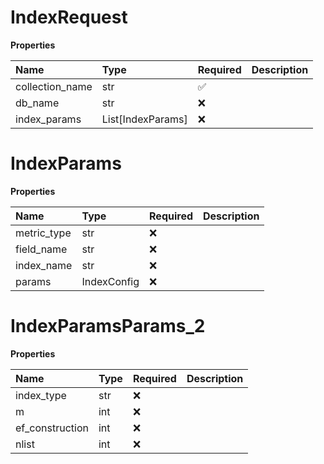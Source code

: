 # IndexRequest

**Properties**

| Name            | Type                          | Required | Description |
| :-------------- | :---------------------------- | :------- | :---------- |
| collection_name | str                           | ✅       |             |
| db_name         | str                           | ❌       |             |
| index_params    | List[IndexParams] | ❌       |             |

# IndexParams

**Properties**

| Name        | Type               | Required | Description |
| :---------- | :----------------- | :------- | :---------- |
| metric_type | str                | ❌       |             |
| field_name  | str                | ❌       |             |
| index_name  | str                | ❌       |             |
| params      | IndexConfig | ❌       |             |

# IndexParamsParams_2

**Properties**

| Name            | Type | Required | Description |
| :-------------- | :--- | :------- | :---------- |
| index_type      | str  | ❌       |             |
| m               | int  | ❌       |             |
| ef_construction | int  | ❌       |             |
| nlist           | int  | ❌       |             |

<!-- This file was generated by liblab | https://liblab.com/ -->
